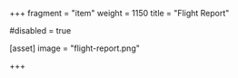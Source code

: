 +++
fragment = "item"
weight = 1150
title = "Flight Report"

#disabled = true

[asset]
  image = "flight-report.png"

+++
